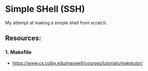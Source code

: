 # Simple SHell (SSH)

My attempt at making a simple shell from scratch.

## Resources:
### 1. Makefile
- https://www.cs.colby.edu/maxwell/courses/tutorials/maketutor/
